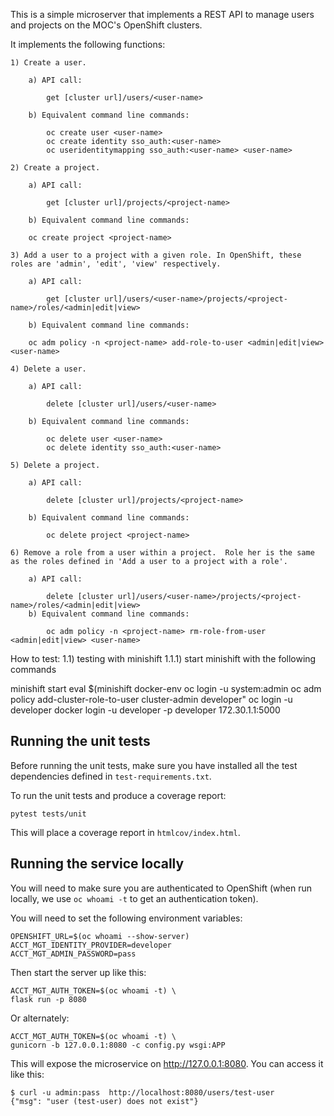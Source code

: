 This is a simple microserver that implements a REST API to manage users and projects on the MOC's
OpenShift clusters.

It implements the following functions:

    1) Create a user.

        a) API call:

            get [cluster url]/users/<user-name>

        b) Equivalent command line commands:

            oc create user <user-name>
            oc create identity sso_auth:<user-name>
            oc useridentitymapping sso_auth:<user-name> <user-name>
    
    2) Create a project.

        a) API call:

            get [cluster url]/projects/<project-name>

        b) Equivalent command line commands:

        oc create project <project-name>

    3) Add a user to a project with a given role. In OpenShift, these roles are 'admin', 'edit', 'view' respectively.

        a) API call:

            get [cluster url]/users/<user-name>/projects/<project-name>/roles/<admin|edit|view>

        b) Equivalent command line commands:

        oc adm policy -n <project-name> add-role-to-user <admin|edit|view> <user-name>

    4) Delete a user.

        a) API call:

            delete [cluster url]/users/<user-name>

        b) Equivalent command line commands:

            oc delete user <user-name>
            oc delete identity sso_auth:<user-name>

    5) Delete a project.

        a) API call:
    
            delete [cluster url]/projects/<project-name>

        b) Equivalent command line commands:

            oc delete project <project-name>

    6) Remove a role from a user within a project.  Role her is the same as the roles defined in 'Add a user to a project with a role'.

        a) API call:
        
            delete [cluster url]/users/<user-name>/projects/<project-name>/roles/<admin|edit|view>   
        b) Equivalent command line commands:
    
            oc adm policy -n <project-name> rm-role-from-user <admin|edit|view> <user-name>

How to test:
    1.1) testing with minishift
    1.1.1) start minishift with the following commands

minishift start
eval $(minishift docker-env
oc login -u system:admin
oc adm policy add-cluster-role-to-user cluster-admin developer"
oc login -u developer
docker login -u developer -p developer 172.30.1.1:5000

## Running the unit tests

Before running the unit tests, make sure you have installed all the
test dependencies defined in `test-requirements.txt`.

To run the unit tests and produce a coverage report:

```
pytest tests/unit
```

This will place a coverage report in `htmlcov/index.html`.

## Running the service locally

You will need to make sure you are authenticated to OpenShift (when
run locally, we use `oc whoami -t` to get an authentication token).

You will need to set the following environment variables:

```
OPENSHIFT_URL=$(oc whoami --show-server)
ACCT_MGT_IDENTITY_PROVIDER=developer
ACCT_MGT_ADMIN_PASSWORD=pass
```

Then start the server up like this:

```
ACCT_MGT_AUTH_TOKEN=$(oc whoami -t) \
flask run -p 8080
```

Or alternately:

```
ACCT_MGT_AUTH_TOKEN=$(oc whoami -t) \
gunicorn -b 127.0.0.1:8080 -c config.py wsgi:APP
```

This will expose the microservice on http://127.0.0.1:8080. You can
access it like this:

```
$ curl -u admin:pass  http://localhost:8080/users/test-user
{"msg": "user (test-user) does not exist"}
```
